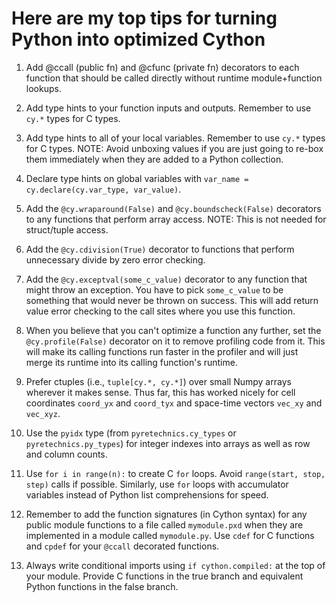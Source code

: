 # Here are my top tips for turning Python into optimized Cython

1. Add @ccall (public fn) and @cfunc (private fn) decorators to each function that should be called directly without runtime module+function lookups.

2. Add type hints to your function inputs and outputs. Remember to use `cy.*` types for C types.

3. Add type hints to all of your local variables. Remember to use `cy.*` types for C types. NOTE: Avoid unboxing values if you are just going to re-box them immediately when they are added to a Python collection.

4. Declare type hints on global variables with `var_name = cy.declare(cy.var_type, var_value)`.

5. Add the `@cy.wraparound(False)` and `@cy.boundscheck(False)` decorators to any functions that perform array access. NOTE: This is not needed for struct/tuple access.

6. Add the `@cy.cdivision(True)` decorator to functions that perform unnecessary divide by zero error checking.

7. Add the `@cy.exceptval(some_c_value)` decorator to any function that might throw an exception. You have to pick `some_c_value` to be something that would never be thrown on success. This will add return value error checking to the call sites where you use this function.

8. When you believe that you can't optimize a function any further, set the `@cy.profile(False)` decorator on it to remove profiling code from it. This will make its calling functions run faster in the profiler and will just merge its runtime into its calling function's runtime.

9. Prefer ctuples (i.e., `tuple[cy.*, cy.*]`) over small Numpy arrays wherever it makes sense. Thus far, this has worked nicely for cell coordinates `coord_yx` and `coord_tyx` and space-time vectors `vec_xy` and `vec_xyz`.

10. Use the `pyidx` type (from `pyretechnics.cy_types` or `pyretechnics.py_types`) for integer indexes into arrays as well as row and column counts.

11. Use `for i in range(n):` to create C `for` loops. Avoid `range(start, stop, step)` calls if possible. Similarly, use `for` loops with accumulator variables instead of Python list comprehensions for speed.

12. Remember to add the function signatures (in Cython syntax) for any public module functions to a file called `mymodule.pxd` when they are implemented in a module called `mymodule.py`. Use `cdef` for C functions and `cpdef` for your `@ccall` decorated functions.

13. Always write conditional imports using `if cython.compiled:` at the top of your module. Provide C functions in the true branch and equivalent Python functions in the false branch.
